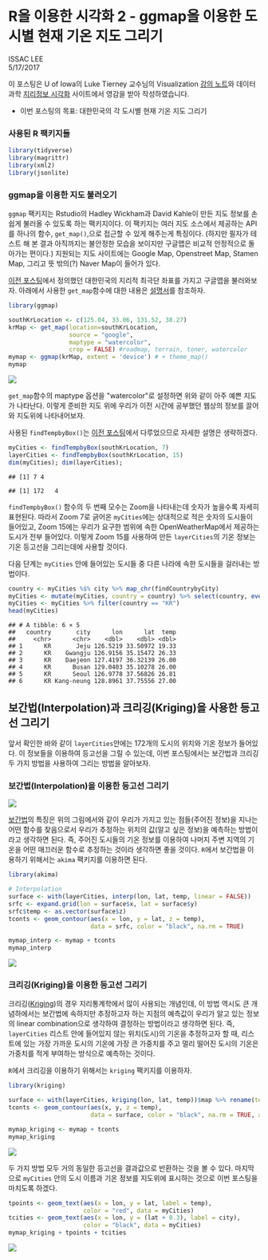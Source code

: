 # R을 이용한 시각화 2 - ggmap을 이용한 도시별 현재 기온 지도 그리기
ISSAC LEE  
5/17/2017  



이 포스팅은 U of Iowa의 Luke Tierney 교수님의 Visualization [강의 노트](http://homepage.divms.uiowa.edu/~luke/classes/STAT4580/weather.html#temperatures-and-locations-for-some-iowa-cities)와 데이터 과학 [지리정보 시각화](http://statkclee.github.io/data-science/geo-info.html) 사이트에서 영감을 받아 작성하였습니다.

  - 이번 포스팅의 목표: 대한민국의 각 도시별 현재 기온 지도 그리기
  
### 사용된 R 팩키지들


```r
library(tidyverse)
library(magrittr)
library(xml2)
library(jsonlite)
```




### ggmap을 이용한 지도 불러오기

`ggmap` 팩키지는 Rstudio의 Hadley Wickham과 David Kahle이 만든 지도 정보를 손쉽게 불러올 수 있도록 하는 팩키지이다. 이 팩키지는 여러 지도 소스에서 제공하는 API를 하나의 함수, `get_map()`,으로 접근할 수 있게 해주는게 특징이다. (하지만 필자가 테스트 해 본 결과 아직까지는 불안정한 모습을 보이지만 구글맵은 비교적 안정적으로 돌아가는 편이다.) 지원되는 지도 사이트에는 Google Map, Openstreet Map, Stamen Map, 그리고 뜻 밖의(?) Naver Map이 들어가 있다.

[이전 포스팅](https://github.com/issactoast/RforDataSciencePractice/blob/master/md/map1.md)에서 정의했던 대한민국의 지리적 최극단 좌표를 가지고 구글맵을 불러와보자. 아래에서 사용한 `get_map`함수에 대한 내용은 [설명서](https://cran.r-project.org/web/packages/ggmap/ggmap.pdf)를 참조하자.


```r
library(ggmap)

southKrLocation <- c(125.04, 33.06, 131.52, 38.27)
krMap <- get_map(location=southKrLocation,
                 source = "google",
                 maptype = "watercolor",
                 crop = FALSE) #roadmap, terrain, toner, watercolor
mymap <- ggmap(krMap, extent = 'device') # + theme_map() 
mymap
```

![](map2_files/figure-html/unnamed-chunk-3-1.png)<!-- -->

`get_map`함수의 maptype 옵션을 "watercolor"로 설정하면 위와 같이 아주 예쁜 지도가 나타난다. 이렇게 준비한 지도 위에 우리가 이전 시간에 공부했던 웹상의 정보를 끌어와 지도위에 나타내어보자.

사용된 `findTempbyBox()`는 [이전 포스팅](https://github.com/issactoast/RforDataSciencePractice/blob/master/md/map1.md)에서 다루었으므로 자세한 설명은 생략하겠다.


```r
myCities <- findTempbyBox(southKrLocation, 7)
layerCities <- findTempbyBox(southKrLocation, 15)
dim(myCities); dim(layerCities);
```

```
## [1] 7 4
```

```
## [1] 172   4
```

`findTempbyBox()` 함수의 두 번째 모수는 Zoom을 나타내는데 숫자가 높을수록 자세히 표현된다. 따라서 Zoom 7로 긁어온 `myCities`에는 상대적으로 적은 숫자의 도시들이 들어있고, Zoom 15에는 우리가 요구한 범위에 속한 OpenWeatherMap에서 제공하는 도시가 전부 들어있다. 이렇게 Zoom 15를 사용하여 만든 `layerCities`의 기온 정보는 기온 등고선을 그리는데에 사용할 것이다.

다음 단계는 `myCities` 안에 들어있는 도시들 중 다른 나라에 속한 도시들을 걸러내는 방법이다.


```r
country <- myCities %$% city %>% map_chr(findCountrybyCity)
myCities <- mutate(myCities, country = country) %>% select(country, everything())
myCities <- myCities %>% filter(country == "KR")
head(myCities)
```

```
## # A tibble: 6 × 5
##   country       city      lon      lat  temp
##     <chr>      <chr>    <dbl>    <dbl> <dbl>
## 1      KR       Jeju 126.5219 33.50972 19.33
## 2      KR    Gwangju 126.9156 35.15472 26.33
## 3      KR    Daejeon 127.4197 36.32139 26.00
## 4      KR      Busan 129.0403 35.10278 26.00
## 5      KR      Seoul 126.9778 37.56826 26.81
## 6      KR Kang-neung 128.8961 37.75556 27.00
```

## 보간법(Interpolation)과 크리깅(Kriging)을 사용한 등고선 그리기

앞서 확인한 바와 같이 `layerCities`안에는 172개의 도시의 위치와 기온 정보가 들어있다. 이 정보들을 이용하여 등고선을 그릴 수 있는데, 이번 포스팅에서는 보간법과 크리깅 두 가지 방법을 사용하여 그리는 방법을 알아보자.

### 보간법(Interpolation)을 이용한 등고선 그리기

![](https://upload.wikimedia.org/wikipedia/commons/4/41/Interpolation_example_polynomial.svg)

[보간법](https://en.wikipedia.org/wiki/Interpolation)의 특징은 위의 그림에서와 같이 우리가 가지고 있는 점들(주어진 정보)을 지나는 어떤 함수를 찾음으로서 우리가 추정하는 위치의 값(알고 싶은 정보)을 예측하는 방법이라고 생각하면 된다. 즉, 주어진 도시들의 기온 정보를 이용하여 나머지 주변 지역의 기온을 어떤 매끄러운 함수로 추정하는 것이라 생각하면 좋을 것이다. `R`에서 보간법을 이용하기 위해서는 `akima` 팩키지를 이용하면 된다. 


```r
library(akima)

# Interpolation
surface <- with(layerCities, interp(lon, lat, temp, linear = FALSE))
srfc <- expand.grid(lon = surface$x, lat = surface$y)
srfc$temp <- as.vector(surface$z)
tconts <- geom_contour(aes(x = lon, y = lat, z = temp),
                       data = srfc, color = "black", na.rm = TRUE)

mymap_interp <- mymap + tconts
mymap_interp
```

![](map2_files/figure-html/unnamed-chunk-6-1.png)<!-- -->

### 크리깅(Kriging)을 이용한 등고선 그리기

크리깅([Kriging](https://en.wikipedia.org/wiki/Kriging))의 경우 지리통계학에서 많이 사용되는 개념인데, 이 방법 역시도 큰 개념하에서는 보간법에 속하지만 추정하고자 하는 지점의 예측값이 우리가 알고 있는 정보의 linear combination으로 생각하여 결정하는 방법이라고 생각하면 된다. 즉, `layerCities` 리스트 안에 들어있지 않는 위치(도시)의 기온을 추정하고자 할 때, 리스트에 있는 가장 가까운 도시의 기온에 가장 큰 가중치를 주고 멀리 떨어진 도시의 기온은 가중치를 적게 부여하는 방식으로 예측하는 것이다.

`R`에서 크리깅을 이용하기 위해서는 `kriging` 팩키지를 이용하자.


```r
library(kriging)

surface <- with(layerCities, kriging(lon, lat, temp))$map %>% rename(temp = pred)
tconts <- geom_contour(aes(x, y, z = temp),
                       data = surface, color = "black", na.rm = TRUE, alpha = 0.4)

mymap_kriging <- mymap + tconts
mymap_kriging
```

![](map2_files/figure-html/unnamed-chunk-7-1.png)<!-- -->

두 가지 방법 모두 거의 동일한 등고선을 결과값으로 반환하는 것을 볼 수 있다. 마지막으로 `myCities` 안의 도시 이름과 기온 정보를 지도위에 표시하는 것으로 이번 포스팅을 마치도록 하겠다. 


```r
tpoints <- geom_text(aes(x = lon, y = lat, label = temp),
                     color = "red", data = myCities)
tcities <- geom_text(aes(x = lon, y = (lat + 0.3), label = city),
                     color = "black", data = myCities)
mymap_kriging + tpoints + tcities
```

![](map2_files/figure-html/unnamed-chunk-8-1.png)<!-- -->
